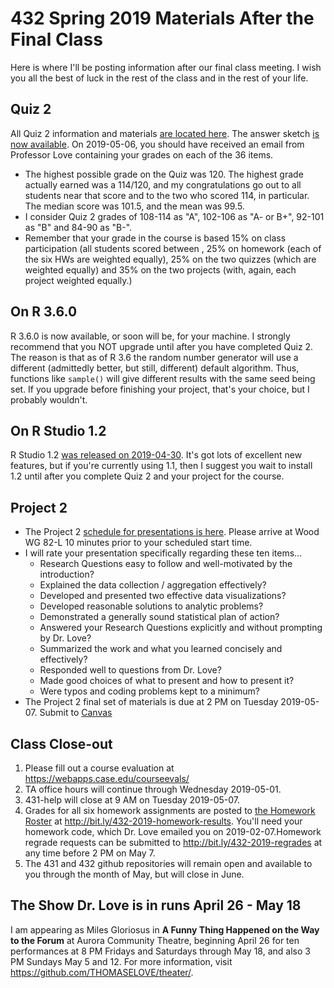 # 432 Spring 2019 Materials After the Final Class

Here is where I'll be posting information after our final class meeting. I wish you all the best of luck in the rest of the class and in the rest of your life.

## Quiz 2

All Quiz 2 information and materials [are located here](https://github.com/THOMASELOVE/2019-432/tree/master/quizzes/quiz2). The answer sketch [is now available](https://github.com/THOMASELOVE/2019-432/blob/master/quizzes/quiz2/quiz2_2019_with_sketch.pdf). On 2019-05-06, you should have received an email from Professor Love containing your grades on each of the 36 items.

- The highest possible grade on the Quiz was 120. The highest grade actually earned was a 114/120, and my congratulations go out to all students near that score and to the two who scored 114, in particular. The median score was 101.5, and the mean was 99.5.
- I consider Quiz 2 grades of 108-114 as "A", 102-106 as "A- or B+", 92-101 as "B" and 84-90 as "B-".
- Remember that your grade in the course is based 15% on class participation (all students scored between , 25% on homework (each of the six HWs are weighted equally), 25% on the two quizzes (which are weighted equally) and 35% on the two projects (with, again, each project weighted equally.)


## On R 3.6.0

R 3.6.0 is now available, or soon will be, for your machine. I strongly recommend that you NOT upgrade until after you have completed Quiz 2. The reason is that as of R 3.6 the random number generator will use a different (admittedly better, but still, different) default algorithm. Thus, functions like `sample()` will give different results with the same seed being set. If you upgrade before finishing your project, that's your choice, but I probably wouldn't.

## On R Studio 1.2

R Studio 1.2 [was released on 2019-04-30](https://blog.rstudio.com/2019/04/30/rstudio-1-2-release/). It's got lots of excellent new features, but if you're currently using 1.1, then I suggest you wait to install 1.2 until after you complete Quiz 2 and your project for the course.

## Project 2

- The Project 2 [schedule for presentations is here](https://github.com/THOMASELOVE/2019-432/blob/master/projects/project2/project2-schedule.md). Please arrive at Wood WG 82-L 10 minutes prior to your scheduled start time.
- I will rate your presentation specifically regarding these ten items...
    - Research Questions easy to follow and well-motivated by the introduction?
    - Explained the data collection / aggregation effectively?	
    - Developed and presented two effective data visualizations?	
    - Developed reasonable solutions to analytic problems?	
    - Demonstrated a generally sound statistical plan of action?	
    - Answered your Research Questions explicitly and without prompting by Dr. Love?	
    - Summarized the work and what you learned concisely and effectively?
    - Responded well to questions from Dr. Love?	
    - Made good choices of what to present and how to present it?	
    - Were typos and coding problems kept to a minimum?
 - The Project 2 final set of materials is due at 2 PM on Tuesday 2019-05-07. Submit to [Canvas](https://canvas.case.edu/)

## Class Close-out

1. Please fill out a course evaluation at https://webapps.case.edu/courseevals/
2. TA office hours will continue through Wednesday 2019-05-01.
3. 431-help will close at 9 AM on Tuesday 2019-05-07.
4. Grades for all six homework assignments are posted to [the Homework Roster](http://bit.ly/432-2019-homework-results) at http://bit.ly/432-2019-homework-results. You'll need your homework code, which Dr. Love emailed you on 2019-02-07.Homework regrade requests can be submitted to http://bit.ly/432-2019-regrades at any time before 2 PM on May 7.
5. The 431 and 432 github repositories will remain open and available to you through the month of May, but will close in June.

## The Show Dr. Love is in runs April 26 - May 18

I am appearing as Miles Gloriosus in **A Funny Thing Happened on the Way to the Forum** at Aurora Community Theatre, beginning April 26 for ten performances at 8 PM Fridays and Saturdays through May 18, and also 3 PM Sundays May 5 and 12. For more information, visit https://github.com/THOMASELOVE/theater/.
